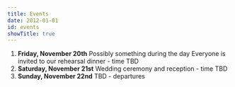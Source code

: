 ```yaml
---
title: Events
date: 2012-01-01
id: events
showTitle: true
---
```


1. **Friday, November 20th**
Possibly something during the day
Everyone is invited to our rehearsal dinner - time TBD
1. **Saturday, November 21st**
Wedding ceremony and reception - time TBD
1. **Sunday, November 22nd**
TBD - departures
